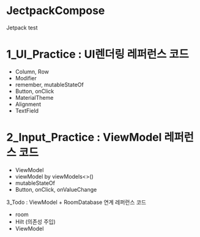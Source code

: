 # JectpackCompose
Jetpack test

# 1_UI_Practice : UI렌더링 레퍼런스 코드
- Column, Row
- Modifier
- remember, mutableStateOf
- Button, onClick
- MaterialTheme
- Alignment
- TextField

# 2_Input_Practice : ViewModel 레퍼런스 코드
- ViewModel
- viewModel by viewModels<>()
- mutableStateOf
- Button, onClick, onValueChange

3_Todo : ViewModel + RoomDatabase 연계 레퍼런스 코드
- room
- Hilt (의존성 주입)
- ViewModel
